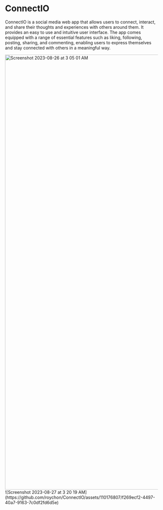 # ConnectIO


ConnectIO is a social media web app that allows users to connect, interact, and share their thoughts and experiences with others around them. It provides an easy to use and intuitive user interface. The app comes equipped with a range of essential features such as liking, following, posting, sharing, and commenting, enabling users to express themselves and stay connected with others in a meaningful way.

<img width="1430" alt="Screenshot 2023-08-26 at 3 05 01 AM" src="https://github.com/roychon/ConnectIO/assets/110176807/f1e31be4-72b5-4182-8284-d2504361663e">
![Screenshot 2023-08-27 at 3 20 19 AM](https://github.com/roychon/ConnectIO/assets/110176807/f269ecf2-4497-40a7-9163-7c0df2fd6d5e)

